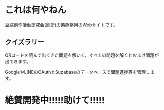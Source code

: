 # これは何やねん

[豆腐創作活動研究会(創研)](https://twitter.com/souken_tths)の弟燕祭用のWebサイトです。

## クイズラリー

QRコードを読んで出てきた問題を解いて、すべての問題を解くとおまけ問題が出てきます。

GoogleやLINEのOAuthとSupabaseのデータベースで問題進捗等を管理します。

# 絶賛開発中!!!!!助けて!!!!!
